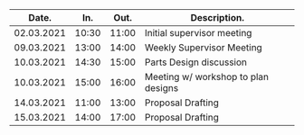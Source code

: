 | Date.      | In.   | Out.  | Description.                        |
| ---------- | ----- | ----- | ----------------------------------- |
| 02.03.2021 | 10:30 | 11:00 | Initial supervisor meeting          |
| 09.03.2021 | 13:00 | 14:00 | Weekly Supervisor Meeting           |
| 10.03.2021 | 14:30 | 15:00 | Parts Design discussion             |
| 10.03.2021 | 15:00 | 16:00 | Meeting w/ workshop to plan designs |
| 14.03.2021 | 11:00 | 13:00 | Proposal Drafting                   |
| 15.03.2021 | 14:00 | 17:00 | Proposal Drafting                   |